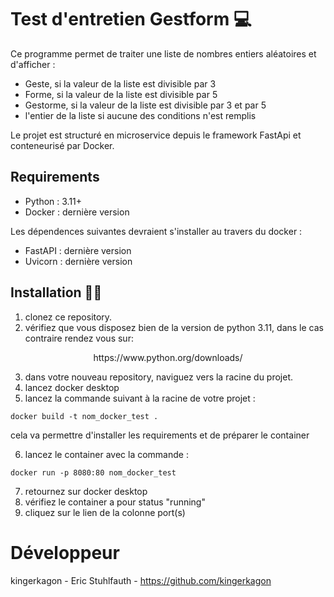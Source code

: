 # Test d'entretien Gestform 💻

Ce programme permet de traiter une liste de nombres entiers aléatoires et d'afficher : 
 - Geste, si la valeur de la liste est divisible par 3
 - Forme, si la valeur de la liste est divisible par 5
 - Gestorme, si la valeur de la liste est divisible par 3 et par 5
 - l'entier de la liste si aucune des conditions n'est remplis

Le projet est structuré en microservice depuis le framework FastApi et conteneurisé par Docker. 

## Requirements
  - Python : 3.11+
  - Docker : dernière version

Les dépendences suivantes devraient s'installer au travers du docker : 
  - FastAPI : dernière version 
  - Uvicorn : dernière version

## Installation 👩‍💻

1. clonez ce repository.
2. vérifiez que vous disposez bien de la version de python 3.11, dans le cas contraire rendez vous sur:

<p align="center">
https://www.python.org/downloads/
</p>
	
3. dans votre nouveau repository, naviguez vers la racine du projet.
4. lancez docker desktop 
5. lancez la commande suivant à la racine de votre projet :
```console
docker build -t nom_docker_test .
```
cela va permettre d'installer les requirements et de préparer le container

6. lancez le container avec la commande :
```console
docker run -p 8080:80 nom_docker_test
```
7. retournez sur docker desktop
8. vérifiez le container a pour status "running"
9. cliquez sur le lien de la colonne port(s)

# Développeur

kingerkagon - Eric Stuhlfauth - https://github.com/kingerkagon


